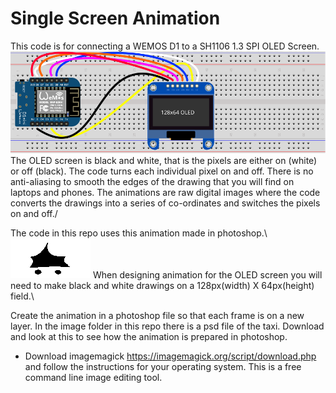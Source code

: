 # Single Screen Animation 


This code is for connecting a WEMOS D1 to a SH1106 1.3 SPI OLED Screen.\
![Fritzing of wemos to OLED](/images/single-screen.svg )
The OLED screen is black and white, that is the pixels are either on (white) or off (black). The code turns each individual pixel on and off. There is no anti-aliasing to smooth the edges of the drawing that you will find on laptops and phones. The animations are raw digital images where the code converts the drawings into a series of co-ordinates and switches the pixels on and off./

The code in this repo uses this animation made in photoshop.\ 
![black and white animation of a taxi](/images/taxi.gif )
When designing animation for the OLED screen you will need to make black and white drawings on a 128px(width) X 64px(height) field.\

Create the animation in a photoshop file so that each frame is on a new layer. In the image folder in this repo there is a psd file of the taxi. Download and look at this to see how the animation is prepared in photoshop.


- Download imagemagick https://imagemagick.org/script/download.php
and follow the instructions for your operating system. This is a free command line image editing tool.
